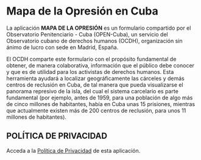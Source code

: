 # Mapa de la Opresión en Cuba



La aplicación **MAPA DE LA OPRESIÓN** es un formulario compartido por el Observatorio Penitenciario - Cuba (OPEN-Cuba), un servicio del Observatorio cubano de derechos humanos (OCDH), organización sin ánimo de lucro con sede en Madrid, España. 

El OCDH comparte este formulario con el propósito fundamental de obtener, de manera colaborativa, información que el público debe conocer y que es de utilidad para los activistas de derechos humanos. Esta herramienta ayudará a localizar geográficamente las cárceles y demás centros de reclusión en Cuba, de tal manera que pueda visualizarse el panorama represivo de la isla, del cual el sistema carcelario es parte fundamental (por ejemplo, antes de 1959, para una población de algo más de cinco millones de habitantes, había en Cuba unas 15 prisiones, mientras que actualmente existen más de 200 centros de reclusión, para unos 11 millones de habitantes). 


## POLÍTICA DE PRIVACIDAD

Acceda a la [Política de Privacidad](https://sociedadcivilcuba.github.io/opressionmap/policy) de esta aplicación.
